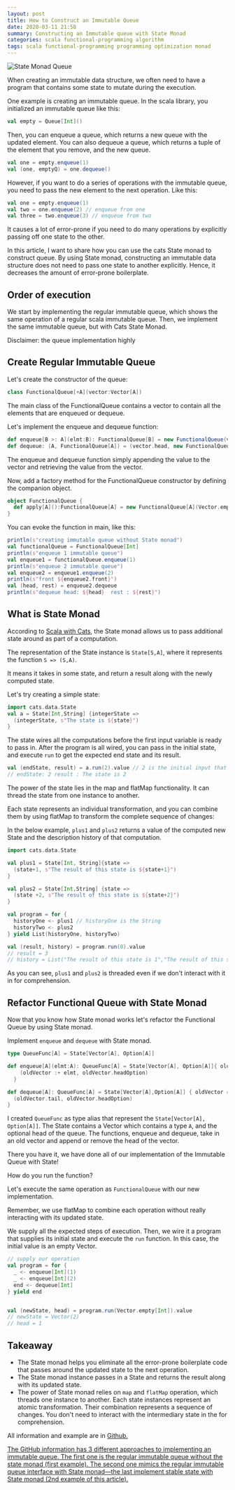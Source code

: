 ```yaml
---
layout: post
title: How to Construct an Immutable Queue
date: 2020-03-11 21:58
summary: Constructing an Immutable queue with State Monad
categories: scala functional-programming algorithm
tags: scala functional-programming programming optimization monad
---
```


<img src="{{site.baseurl}}/images/how-to-construct-an-immutable-queue/State Monad Queue.png" alt="State Monad Queue">

When creating an immutable data structure, we often need to have a program that contains some state to mutate during the execution. 

One example is creating an immutable queue. In the scala library, you initialized an immutable queue like this:

```scala
val empty = Queue[Int]()

```

Then, you can enqueue a queue, which returns a new queue with the updated element. You can also dequeue a queue, which returns a tuple of the element that you remove, and the new queue.

```scala
val one = empty.enqueue(1)
val (one, emptyQ) = one.dequeue()
```

However, if you want to do a series of operations with the immutable queue, you need to pass the new element to the next operation. Like this:

```scala
val one = empty.enqueue(1)
val two = one.enqueue(2) // enqueue from one
val three = two.enqueue(3) // enqueue from two
```

It causes a lot of error-prone if you need to do many operations by explicitly passing off one state to the other.

In this article, I want to share how you can use the cats State monad to construct queue. By using State monad, constructing an immutable data structure does not need to pass one state to another explicitly. Hence, it decreases the amount of error-prone boilerplate.

## Order of execution
We start by implementing the regular immutable queue, which shows the same operation of a regular scala immutable queue. Then, we implement the same immutable queue, but with Cats State Monad.

Disclaimer: the queue implementation highly 

## Create Regular Immutable Queue
Let's create the constructor of the queue:
```scala
class FunctionalQueue[+A](vector:Vector[A])
```

The main class of the FunctionalQueue contains a vector to contain all the elements that are enqueued or dequeue.

Let's implement the enqueue and dequeue function:
```scala
def enqueue[B >: A](elmt:B): FunctionalQueue[B] = new FunctionalQueue(vector :+ elmt)
def dequeue: (A, FunctionalQueue[A]) = (vector.head, new FunctionalQueue[A](vector.tail))

```

The enqueue and dequeue function simply appending the value to the vector and retrieving the value from the vector.

Now, add a factory method for the FunctionalQueue constructor by defining the companion object.

```scala
object FunctionalQueue {
  def apply[A]():FunctionalQueue[A] = new FunctionalQueue[A](Vector.empty[A])
}
```

You can evoke the function in main, like this:
```scala
println(s"creating immutable queue without State monad")
val functionalQueue = FunctionalQueue[Int]
println(s"enqueue 1 immutable queue")
val enqueue1 = functionalQueue.enqueue(1)
println(s"enqueue 2 immutable queue")
val enqueue2 = enqueue1.enqueue(2)
println(s"front ${enqueue2.front}")
val (head, rest) = enqueue2.dequeue
println(s"dequeue head: ${head}  rest : ${rest}")
```

## What is State Monad
According to <a href="https://underscore.io/books/scala-with-cats/" target="_blank">Scala with Cats</a>, the State monad allows us to pass additional state around as part of a computation.

The representation of the State instance is `State[S,A]`, where it represents the function `S => (S,A)`. 

It means it takes in some state, and return a result along with the newly computed state.

Let's try creating a simple state:
```scala
import cats.data.State
val a = State[Int,String] {integerState =>
  (integerState, s"The state is ${state}")
}
```

The state wires all the computations before the first input variable is ready to pass in. After the program is all wired, you can pass in the initial state, and execute `run` to get the expected end state and its result.

```scala
val (endState, result) = a.run(2).value // 2 is the initial input that is passed in
// endState: 2 result : The state is 2
```

The power of the state lies in the map and flatMap functionality. It can thread the state from one instance to another.

Each state represents an individual transformation, and you can combine them by using flatMap to transform the complete sequence of changes:

In the below example, `plus1` and `plus2` returns a value of the computed new State and the description history of that computation.
```scala
import cats.data.State

val plus1 = State[Int, String]{state =>
  (state+1, s"The result of this state is ${state+1}")
}

val plus2 = State[Int,String] {state =>
  (state +2, s"The result of this state is ${state+2}")
}

val program = for {
  historyOne <- plus1 // historyOne is the String
  historyTwo <- plus2
} yield List(historyOne, historyTwo)

val (result, history) = program.run(0).value
// result = 3
// history = List("The result of this state is 1","The result of this state is 3" )

```

As you can see, `plus1` and `plus2` is threaded even if we don't interact with it in for comprehension.


## Refactor Functional Queue with State Monad

Now that you know how State monad works let's refactor the Functional Queue by using State monad.

Implement `enqueue` and `dequeue` with State monad.
```scala
type QueueFunc[A] = State[Vector[A], Option[A]]

def enqueue[A](elmt:A): QueueFunc[A] = State[Vector[A], Option[A]]{ oldVector =>
    (oldVector :+ elmt, oldVector.headOption)
  }

def dequeue[A]: QueueFunc[A] = State[Vector[A],Option[A]] { oldVector =>
  (oldVector.tail, oldVector.headOption)
}
```

I created `QueueFunc` as type alias that represent the `State[Vector[A], Option[A]]`. The State contains a Vector which contains a type `A`, and the optional head of the queue. The functions, enqueue and dequeue, take in an old vector and append or remove the head of the vector.

There you have it, we have done all of our implementation of the Immutable Queue with State!

How do you run the function?

Let's execute the same operation as `FunctionalQueue` with our new implementation.

Remember, we use flatMap to combine each operation without really interacting with its updated state.

We supply all the expected steps of execution. Then, we wire it a program that supplies its initial state and execute the `run` function. In this case, the initial value is an empty Vector.

```scala
// supply our operation
val program = for {
  _ <- enqueue[Int](1)
  _ <- enqueue[Int](2)
  end <- dequeue[Int]
} yield end


val (newState, head) = program.run(Vector.empty[Int]).value
// newState = Vector(2)
// head = 1

```

## Takeaway
- The State monad helps you eliminate all the error-prone boilerplate code that passes around the updated state to the next operation.
- The State monad instance passes in a State and returns the result along with its updated state.
- The power of State monad relies on `map` and `flatMap` operation, which threads one instance to another. Each state instances represent an atomic transformation. Their combination represents a sequence of changes. You don't need to interact with the intermediary state in the for comprehension.


All information and example are in <a href="https://github.com/edwardGunawan/Blog-Tutorial/blob/master/ScalaTutorial/catsStateMonad/README.md" target="_blank">Github. 

The GitHub information has 3 different approaches to implementing an immutable queue. The first one is the regular immutable queue without the state monad (first example). The second one mimics the regular immutable queue interface with State monad—the last implement stable state with State monad (2nd example of this article).
